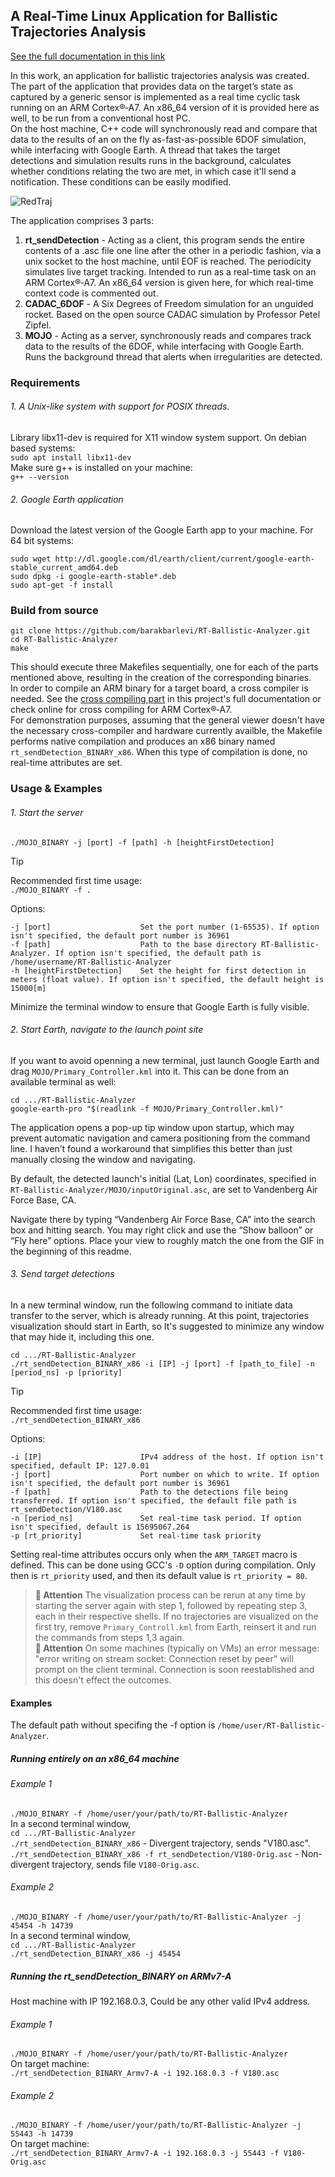 ## A Real-Time Linux Application for Ballistic Trajectories Analysis
[See the full documentation in this link](https://docs.google.com/document/d/1E4sZPrR8SMirfW4VgnSzsHGLtWLYPDiTgV4Ykeg03AU/edit?usp=sharing)

In this work, an application for ballistic trajectories analysis was created. The part of the application that provides data on the target’s state as captured by a generic sensor is implemented as a real time cyclic task running on an ARM Cortex®‑A7. An x86_64 version of it is provided here as well, to be run from a conventional host PC.\
On the host machine, C++ code will synchronously read and compare that data to the results of an on the fly as-fast-as-possible 6DOF simulation, while interfacing with Google Earth. A thread that takes the target detections and simulation results runs in the background, calculates whether conditions relating the two are met, in which case it'll send a notification. These conditions can be easily modified.

![RedTraj](https://github.com/user-attachments/assets/4337a711-6664-4af9-b5c2-fa2295bb56f8)

The application comprises 3 parts:
1. **rt_sendDetection** - Acting as a client, this program sends the entire contents of a .asc file one line after the other in a periodic fashion, via a unix socket to the host machine, until EOF is reached. The periodicity simulates live target tracking. Intended to run as a real-time task on an ARM Cortex®‑A7. An x86_64 version is given here, for which real-time context code is commented out.
2. **CADAC_6DOF** - A Six Degrees of Freedom simulation for an unguided rocket. Based on the open source CADAC simulation by Professor Petel Zipfel.
3. **MOJO** - Acting as a server, synchronously reads and compares track data to the results of the 6DOF, while interfacing with Google Earth. Runs the background thread that alerts when irregularities are detected.

### Requirements
###### 1. A Unix-like system with support for POSIX threads.
Library libx11-dev is required for X11 window system support. On debian based systems:\
`sudo apt install libx11-dev`\
Make sure g++ is installed on your machine:\
`g++ --version`
###### 2. Google Earth application
Download the latest version of the Google Earth app to your machine. For 64 bit systems:
```
sudo wget http://dl.google.com/dl/earth/client/current/google-earth-stable_current_amd64.deb
sudo dpkg -i google-earth-stable*.deb
sudo apt-get -f install
```

### Build from source
```
git clone https://github.com/barakbarlevi/RT-Ballistic-Analyzer.git
cd RT-Ballistic-Analyzer
make
```
This should execute three Makefiles sequentially, one for each of the parts mentioned above, resulting in the creation of the corresponding binaries.\
In order to compile an ARM binary for a target board, a cross compiler is needed. See the [cross compiling part](https://docs.google.com/document/d/1E4sZPrR8SMirfW4VgnSzsHGLtWLYPDiTgV4Ykeg03AU/edit?tab=t.0#bookmark=id.ufanmj8n2ej) in this project's full documentation or check online for cross compiling for ARM Cortex®‑A7.\
For demonstration purposes, assuming that the general viewer doesn't have the necessary cross-compiler and hardware currently availble, the Makefile performs native compilation and produces an x86 binary named `rt_sendDetection_BINARY_x86`. When this type of compilation is done, no real-time attributes are set.

### Usage & Examples

###### 1. Start the server
`./MOJO_BINARY -j [port] -f [path] -h [heightFirstDetection]`
> [!TIP]
> Recommended first time usage:\
> `./MOJO_BINARY -f .`

Options:
```
-j [port]                    Set the port number (1-65535). If option isn't specified, the default port number is 36961
-f [path]                    Path to the base directory RT-Ballistic-Analyzer. If option isn't specified, the default path is /home/username/RT-Ballistic-Analyzer
-h [heightFirstDetection]    Set the height for first detection in meters (float value). If option isn't specified, the default height is 15000[m]
```

Minimize the terminal window to ensure that Google Earth is fully visible.
###### 2. Start Earth, navigate to the launch point site
If you want to avoid openning a new terminal, just launch Google Earth and drag `MOJO/Primary_Controller.kml` into it. This can be done from an available terminal as well:
```
cd .../RT-Ballistic-Analyzer
google-earth-pro "$(readlink -f MOJO/Primary_Controller.kml)"
```
The application opens a pop-up tip window upon startup, which may prevent automatic navigation and camera positioning from the command line. I haven’t found a workaround that simplifies this better than just manually closing the window and navigating.

By default, the detected launch's initial (Lat, Lon) coordinates, specified in `RT-Ballistic-Analyzer/MOJO/inputOriginal.asc`, are set to Vandenberg Air Force Base, CA.

Navigate there by typing “Vandenberg Air Force Base, CA” into the search box and hitting search. You may right click and use the “Show balloon” or “Fly here” options. Place your view to roughly match the one from the GIF in the beginning of this readme.
###### 3. Send target detections
In a new terminal window, run the following command to initiate data transfer to the server, which is already running. At this point, trajectories visualization should start in Earth, so It's suggested to minimize any window that may hide it, including this one. 
```
cd .../RT-Ballistic-Analyzer
./rt_sendDetection_BINARY_x86 -i [IP] -j [port] -f [path_to_file] -n [period_ns] -p [priority]
```
> [!TIP]
> Recommended first time usage:\
> `./rt_sendDetection_BINARY_x86`

 Options:
```
-i [IP]                      IPv4 address of the host. If option isn't specified, default IP: 127.0.01
-j [port]                    Port number on which to write. If option isn't specified, the default port number is 36961
-f [path]                    Path to the detections file being transferred. If option isn't specified, the default file path is rt_sendDetection/V180.asc
-n [period_ns]               Set real-time task period. If option isn't specified, default is 15695067.264
-p [rt_priority]             Set real-time task priority
```
Setting real-time attributes occurs only when the `ARM_TARGET` macro is defined. This can be done using GCC's `-D` option during compilation. Only then is `rt_priority` used, and then its default value is `rt_priority = 80`.

> **🔔 Attention**
> The visualization process can be rerun at any time by starting the server again with step 1, followed by repeating step 3, each in their respective shells.
> If no trajectories are visualized on the first try, remove `Primary_Controll.kml` from Earth, reinsert it and run the commands from steps 1,3 again.\
> **🔔 Attention**
> On some machines (typically on VMs) an error message: "error writing on stream socket: Connection reset by peer" will prompt on the client terminal. Connection is soon reestablished and this doesn't effect the outcomes.

#### Examples
The default path without specifing the -f option is `/home/user/RT-Ballistic-Analyzer`.

##### Running entirely on an x86_64 machine
###### Example 1
`./MOJO_BINARY -f /home/user/your/path/to/RT-Ballistic-Analyzer`\
In a second terminal window,\
`cd .../RT-Ballistic-Analyzer`\
`./rt_sendDetection_BINARY_x86` - Divergent trajectory, sends "V180.asc".\
`./rt_sendDetection_BINARY_x86 -f rt_sendDetection/V180-Orig.asc` - Non-divergent trajectory, sends file `V180-Orig.asc`.

###### Example 2
`./MOJO_BINARY -f /home/user/your/path/to/RT-Ballistic-Analyzer -j 45454 -h 14739`\
In a second terminal window,\
`cd .../RT-Ballistic-Analyzer`\
`./rt_sendDetection_BINARY_x86 -j 45454`

##### Running the rt_sendDetection_BINARY on ARMv7-A
Host machine with IP 192.168.0.3, Could be any other valid IPv4 address.

###### Example 1
`./MOJO_BINARY -f /home/user/your/path/to/RT-Ballistic-Analyzer`\
On target machine:\
`./rt_sendDetection_BINARY_Armv7-A -i 192.168.0.3 -f V180.asc`

###### Example 2
`./MOJO_BINARY -f /home/user/your/path/to/RT-Ballistic-Analyzer -j 55443 -h 14739`\
On target machine:\
`./rt_sendDetection_BINARY_Armv7-A -i 192.168.0.3 -j 55443 -f V180-Orig.asc`

